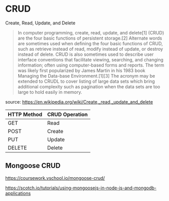 # CRUD

Create, Read, Update, and Delete

> In computer programming, create, read, update, and delete[1] (CRUD) are the four basic functions of persistent storage.[2] Alternate words are sometimes used when defining the four basic functions of CRUD, such as retrieve instead of read, modify instead of update, or destroy instead of delete. CRUD is also sometimes used to describe user interface conventions that facilitate viewing, searching, and changing information; often using computer-based forms and reports. The term was likely first popularized by James Martin in his 1983 book Managing the Data-base Environment.[1][3] The acronym may be extended to CRUDL to cover listing of large data sets which bring additional complexity such as pagination when the data sets are too large to hold easily in memory.

source: <https://en.wikipedia.org/wiki/Create,_read,_update_and_delete>




| HTTP Method | CRUD Operation |
| ---- | ----|
| GET | Read |
| POST | Create |
| PUT | Update |
| DELETE | Delete |


## Mongoose CRUD


https://coursework.vschool.io/mongoose-crud/


https://scotch.io/tutorials/using-mongoosejs-in-node-js-and-mongodb-applications